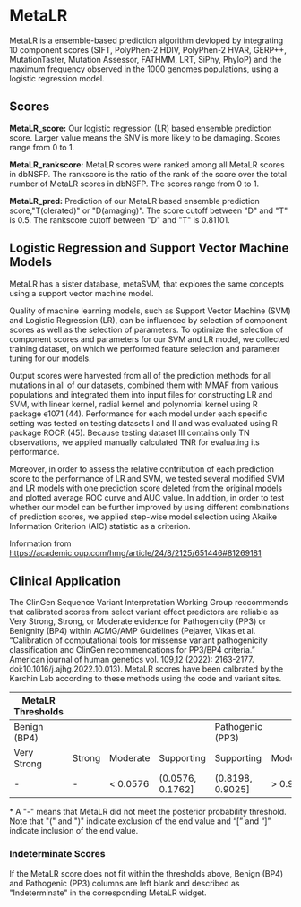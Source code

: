# MetaLR

MetaLR is a ensemble-based prediction algorithm devloped by integrating 10 component scores (SIFT, PolyPhen-2 HDIV, PolyPhen-2 HVAR, GERP++, MutationTaster, Mutation Assessor, FATHMM, LRT, SiPhy, PhyloP) and the maximum frequency observed in the 1000 genomes populations, using a logistic regression model.

## Scores

**MetaLR_score:** Our logistic regression (LR) based ensemble prediction score. Larger value means the SNV is more likely to be damaging. 
		Scores range from 0 to 1.

**MetaLR_rankscore:** MetaLR scores were ranked among all MetaLR scores in dbNSFP. The rankscore
		is the ratio of the rank of the score over the total number of MetaLR scores in dbNSFP. 
		The scores range from 0 to 1.

**MetaLR_pred:** Prediction of our MetaLR based ensemble prediction score,"T(olerated)" or
		"D(amaging)". The score cutoff between "D" and "T" is 0.5. The rankscore cutoff between 
		"D" and "T" is 0.81101.

## Logistic Regression and Support Vector Machine Models

MetaLR has a sister database, metaSVM, that explores the same concepts using a support vector machine model.

Quality of machine learning models, such as Support Vector Machine (SVM) and Logistic Regression (LR), can be influenced by selection of component scores as well as the selection of parameters. To optimize the selection of component scores and parameters for our SVM and LR model, we collected training dataset, on which we performed feature selection and parameter tuning for our models. 

Output scores were harvested from all of the prediction methods for all mutations in all of our datasets, combined them with MMAF from various populations and integrated them into input files for constructing LR and SVM, with linear kernel, radial kernel and polynomial kernel using R package e1071 (44). Performance for each model under each specific setting was tested on testing datasets I and II and was evaluated using R package ROCR (45). Because testing dataset III contains only TN observations, we applied manually calculated TNR for evaluating its performance.

Moreover, in order to assess the relative contribution of each prediction score to the performance of LR and SVM, we tested several modified SVM and LR models with one prediction score deleted from the original models and plotted average ROC curve and AUC value. In addition, in order to test whether our model can be further improved by using different combinations of prediction scores, we applied step-wise model selection using Akaike Information Criterion (AIC) statistic as a criterion. 

Information from https://academic.oup.com/hmg/article/24/8/2125/651446#81269181

## Clinical Application

 The ClinGen Sequence Variant Interpretation Working Group reccommends that calibrated scores from select variant effect predictors are reliable as Very Strong, Strong, or Moderate evidence for Pathogenicity (PP3) or Benignity (BP4) within ACMG/AMP Guidelines (Pejaver, Vikas et al. “Calibration of computational tools for missense variant pathogenicity classification and ClinGen recommendations for PP3/BP4 criteria.” American journal of human genetics vol. 109,12 (2022): 2163-2177. doi:10.1016/j.ajhg.2022.10.013). MetaLR scores have been calbrated by the Karchin Lab according to these methods using the code and variant sites.

 | MetaLR Thresholds |        |          |                  |                  |          |        |             |
 |-------------------|--------|----------|------------------|------------------|----------|--------|-------------|
 | Benign (BP4)      |        |          |                  | Pathogenic (PP3) |          |        |             |
 | Very Strong       | Strong | Moderate | Supporting       | Supporting       | Moderate | Strong | Very Strong |
 | -                 | -      | < 0.0576 | (0.0576, 0.1762] | (0.8198, 0.9025] | > 0.9025 | -      | -           |


 \* A "-" means that MetaLR did not meet the posterior probability threshold. Note that "(" and ")" indicate exclusion of the end value and “[” and “]” indicate inclusion of the end value.

 ### Indeterminate Scores

 If the MetaLR score does not fit within the thresholds above, Benign (BP4) and Pathogenic (PP3) columns are left blank and described as "Indeterminate" in the corresponding MetaLR widget.
